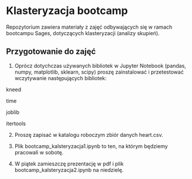 # Klasteryzacja bootcamp
Repozytorium zawiera materiały z zajęć odbywających się w ramach bootcampu Sages, dotyczących klasteryzacji (analizy skupień).

## Przygotowanie do zajęć

1. Oprócz dotychczas używanych bibliotek w Jupyter Notebook (pandas, numpy, matplotlib, sklearn, scipy) proszę zainstalować i przetestować wczytywanie następujących bibliotek:

kneed

time

joblib

itertools

2. Proszę zapisać w katalogu roboczym zbiór danych heart.csv.

3. Plik bootcamp_kalsteryzacja1.ipynb to ten, na którym będziemy pracowali w sobotę.

4. W piątek zamieszczę prezentację w pdf i plik bootcamp_kalsteryzacja2.ipynb na niedzielę.

